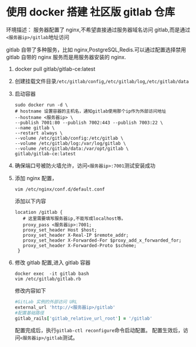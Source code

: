 # 使用 docker 搭建 社区版 gitlab 仓库

环境描述：
服务器配置了 nginx,不希望直接通过服务器域名访问 gitlab,而是通过`<服务器ip>/gitlab`地址访问

gitlab 自带了多种服务，比如 nginx,PostgreSQL,Redis.可以通过配置选择禁用 gitlab 自带的 nginx 服务而是用服务器安装的 nginx.

1. docker pull gitlab/gitlab-ce:latest
2. 创建挂载文件目录`/etc/gitlab/config`,`/etc/gitlab/log`,`/etc/gitlab/data`
3. 启动容器

   ```linux
   sudo docker run -d \
   # hostname 设置容器的主机名，通知gitlab使用那个ip作为外部访问地址
   --hostname <服务器ip> \
   --publish 7001:80 --publish 7002:443 --publish 7003:22 \
   --name gitlab \
   --restart always \
   --volume /etc/gitlab/config:/etc/gitlab \
   --volume /etc/gitlab/log:/var/log/gitlab \
   --volume /etc/gitlab/data:/var/opt/gitlab \
   gitlab/gitlab-ce:latest
   ```

4. 确保端口号被防火墙允许，访问`<服务器ip>:7001`测试安装成功
5. 添加 nginx 配置，

   ```linux
   vim /etc/nginx/conf.d/default.conf
   ```

   添加以下内容

   ```
   location /gitlab {
      # 这里需要填写服务器ip,不能写成localhost等。
      proxy_pass <服务器ip>:7001;
      proxy_set_header Host $host;
      proxy_set_header X-Real-IP $remote_addr;
      proxy_set_header X-Forwarded-For $proxy_add_x_forwarded_for;
      proxy_set_header X-Forwarded-Proto $scheme;
    }
   ```

6. 修改 gitlab 配置,进入 gitlab 容器

   ```linux
   docker exec  -it gitlab bash
   vim /etc/gitlab/gitlab.rb
   ```

   修改内容如下

   ```gitlab.rb
   #GitLab 实例的外部访问 URL
   external_url 'http://<服务器ip>/gitlab'
   #配置基础路径
   gitlab_rails['gitlab_relative_url_root'] = '/gitlab'
   ```

   配置完成后，执行`gitlab-ctl reconfigure`命令启动配置。
   配置生效后，访问`<服务器ip>/gitlab`测试。
